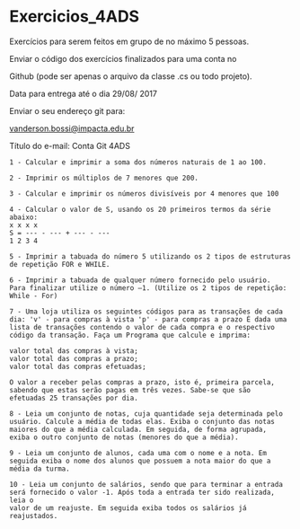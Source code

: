 # Exercicios_4ADS

 Exercícios para serem feitos em grupo de no máximo 5 pessoas.

Enviar o código dos exercícios finalizados para uma conta no

 Github (pode ser apenas o arquivo da classe .cs ou todo projeto).

Data para entrega até o dia 29/08/ 2017

Enviar o seu endereço git para:

vanderson.bossi@impacta.edu.br

Título do e-mail: Conta Git 4ADS

```
1 - Calcular e imprimir a soma dos números naturais de 1 ao 100.
```
```
2 - Imprimir os múltiplos de 7 menores que 200.
```
```
3 - Calcular e imprimir os números divisíveis por 4 menores que 100
```
```
4 - Calcular o valor de S, usando os 20 primeiros termos da série
abaixo:
x x x x
S = --- - --- + --- - ---
1 2 3 4
```

```
5 - Imprimir a tabuada do número 5 utilizando os 2 tipos de estruturas
de repetição FOR e WHILE.
```
```
6 - Imprimir a tabuada de qualquer número fornecido pelo usuário.
Para finalizar utilize o número –1. (Utilize os 2 tipos de repetição: While - For)
```


```
7 - Uma loja utiliza os seguintes códigos para as transações de cada
dia: 'v' - para compras à vista 'p' - para compras a prazo É dada uma
lista de transações contendo o valor de cada compra e o respectivo
código da transação. Faça um Programa que calcule e imprima:

valor total das compras à vista;
valor total das compras a prazo;
valor total das compras efetuadas;

O valor a receber pelas compras a prazo, isto é, primeira parcela,
sabendo que estas serão pagas em três vezes. Sabe-se que são
efetuadas 25 transações por dia.
```
```
8 - Leia um conjunto de notas, cuja quantidade seja determinada pelo
usuário. Calcule a média de todas elas. Exiba o conjunto das notas
maiores do que a média calculada. Em seguida, de forma agrupada,
exiba o outro conjunto de notas (menores do que a média).
```
```
9 - Leia um conjunto de alunos, cada uma com o nome e a nota. Em
seguida exiba o nome dos alunos que possuem a nota maior do que a
média da turma.
```
```
10 - Leia um conjunto de salários, sendo que para terminar a entrada
será fornecido o valor -1. Após toda a entrada ter sido realizada, leia o
valor de um reajuste. Em seguida exiba todos os salários já
reajustados.
```
